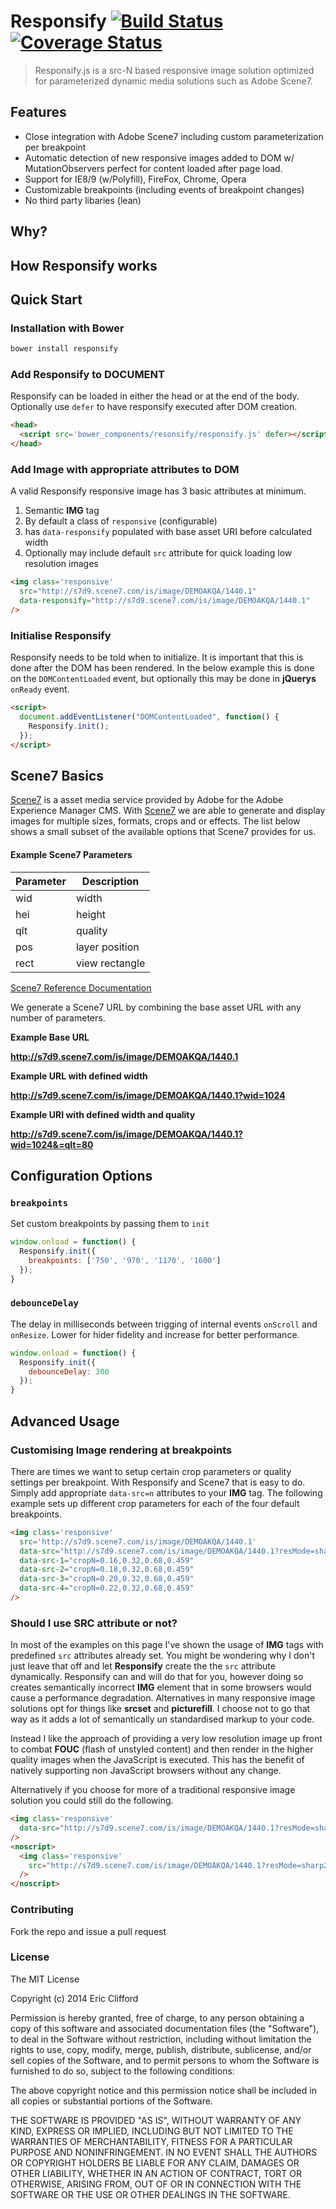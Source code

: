 # Responsify  [![Build Status](https://travis-ci.org/eclifford/responsify.svg?branch=master)](https://travis-ci.org/eclifford/responsify) [![Coverage Status](https://coveralls.io/repos/eclifford/responsify/badge.png?branch=master)](https://coveralls.io/r/eclifford/responsify?branch=master)

> Responsify.js is a src-N based responsive image solution optimized for parameterized
dynamic media solutions such as Adobe Scene7.

## Features

- Close integration with Adobe Scene7 including custom parameterization per breakpoint
- Automatic detection of new responsive images added to DOM w/ MutationObservers perfect for
content loaded after page load.
- Support for IE8/9 (w/Polyfill), FireFox, Chrome, Opera
- Customizable breakpoints (including events of breakpoint changes)
- No third party libaries (lean)

## Why?

## How Responsify works

## Quick Start

### Installation with Bower

```bash
bower install responsify
```

### Add Responsify to DOCUMENT

Responsify can be loaded in either the head or at the end of the body. Optionally
use `defer` to have responsify executed after DOM creation.

```html
<head>
  <script src='bower_components/resonsify/responsify.js' defer></script>
</head>
```

### Add Image with appropriate attributes to DOM

A valid Responsify responsive image has 3 basic attributes at minimum.

1. Semantic **IMG** tag
2. By default a class of `responsive` (configurable)
3. has `data-responsify` populated with base asset URI before calculated width
4. Optionally may include default `src` attribute for quick loading low resolution images

```html
<img class='responsive'
  src="http://s7d9.scene7.com/is/image/DEMOAKQA/1440.1"
  data-responsify="http://s7d9.scene7.com/is/image/DEMOAKQA/1440.1"
/>
```

###

### Initialise Responsify

Responsify needs to be told when to initialize. It is important that this is done after the DOM has been rendered. In the below
example this is done on the `DOMContentLoaded` event, but optionally this may be done in **jQuerys** `onReady` event.

```html
<script>
  document.addEventListener("DOMContentLoaded", function() {
    Responsify.init();
  });
</script>
```

## Scene7 Basics

[Scene7](http://www.adobe.com/solutions/web-experience-management/scene7-new.html) is a asset media service provided by Adobe for the Adobe Experience Manager
CMS. With [Scene7](http://www.adobe.com/solutions/web-experience-management/scene7-new.html) we are able to generate and display images for multiple sizes, formats, crops
and or effects. The list below shows a small subset of the available options that Scene7 provides for us.  

#### Example Scene7 Parameters

| Parameter     | Description    |
| ------------- |----------------|
| wid           | width          |
| hei           | height         |
| qlt           | quality        |
| pos           | layer position |
| rect          | view rectangle |

[Scene7 Reference Documentation](http://crc.scene7.com/is-docs/pages/HTTP-Protocol-Reference.htm#_res_Resolution-Based_Image)

We generate a Scene7 URL by combining the base asset URL with any number of parameters.

**Example Base URL**

**http://s7d9.scene7.com/is/image/DEMOAKQA/1440.1**

**Example URL with defined width**

**http://s7d9.scene7.com/is/image/DEMOAKQA/1440.1?wid=1024**

**Example URI with defined width and quality**

**http://s7d9.scene7.com/is/image/DEMOAKQA/1440.1?wid=1024&=qlt=80**

## Configuration Options

### `breakpoints`

Set custom breakpoints by passing them to `init`

```js
window.onload = function() {
  Responsify.init({
    breakpoints: ['750', '970', '1170', '1600']
  });
}
```

### `debounceDelay`

The delay in milliseconds between trigging of internal events `onScroll` and `onResize`. Lower for hider fidelity and increase for
better performance.

```js
window.onload = function() {
  Responsify.init({
    debounceDelay: 300
  });
}
```

## Advanced Usage

### Customising Image rendering at breakpoints

There are times we want to setup certain crop parameters or quality settings per breakpoint. With Responsify and Scene7
that is easy to do. Simply add appropriate `data-src=n` attributes to your **IMG** tag. The following example sets up different crop
parameters for each of the four default breakpoints.

```html
<img class='responsive'
  src='http://s7d9.scene7.com/is/image/DEMOAKQA/1440.1'
  data-src="http://s7d9.scene7.com/is/image/DEMOAKQA/1440.1?resMode=sharp2&qlt=85"
  data-src-1="cropN=0.16,0.32,0.68,0.459"
  data-src-2="cropN=0.18,0.32,0.68,0.459"
  data-src-3="cropN=0.20,0.32,0.68,0.459"
  data-src-4="cropN=0.22,0.32,0.68,0.459"
/>
```

### Should I use SRC attribute or not?

In most of the examples on this page I've shown the usage of **IMG** tags with predefined `src` attributes already set. You might be wondering
why I don't just leave that off and let **Responsify** create the the `src` attribute dynamically. Responsify can and will do that for you, however doing so creates
semantically incorrect **IMG** element that in some browsers would cause a performance degradation. Alternatives in many responsive image solutions opt for things like **srcset** and **picturefill**.
I choose not to go that way as it adds a lot of semantically un standardised markup to your code.

Instead I like the approach of providing a very low resolution image up front to combat **FOUC** (flash of unstyled content) and then render in the higher quality images when the JavaScript is executed. This has
the benefit of natively supporting non JavaScript browsers without any change.

Alternatively if you choose for more of a traditional responsive image solution you could still do the following.

```html
<img class='responsive'
  data-src="http://s7d9.scene7.com/is/image/DEMOAKQA/1440.1?resMode=sharp2&qlt=85"
/>
<noscript>
  <img class='responsive'
    src="http://s7d9.scene7.com/is/image/DEMOAKQA/1440.1?resMode=sharp2&qlt=85"
  />
</noscript>
```

### Contributing

Fork the repo and issue a pull request

### License

The MIT License

Copyright (c) 2014 Eric Clifford

Permission is hereby granted, free of charge, to any person obtaining a copy
of this software and associated documentation files (the "Software"), to deal
in the Software without restriction, including without limitation the rights
to use, copy, modify, merge, publish, distribute, sublicense, and/or sell
copies of the Software, and to permit persons to whom the Software is
furnished to do so, subject to the following conditions:

The above copyright notice and this permission notice shall be included in
all copies or substantial portions of the Software.

THE SOFTWARE IS PROVIDED "AS IS", WITHOUT WARRANTY OF ANY KIND, EXPRESS OR
IMPLIED, INCLUDING BUT NOT LIMITED TO THE WARRANTIES OF MERCHANTABILITY,
FITNESS FOR A PARTICULAR PURPOSE AND NONINFRINGEMENT. IN NO EVENT SHALL THE
AUTHORS OR COPYRIGHT HOLDERS BE LIABLE FOR ANY CLAIM, DAMAGES OR OTHER
LIABILITY, WHETHER IN AN ACTION OF CONTRACT, TORT OR OTHERWISE, ARISING FROM,
OUT OF OR IN CONNECTION WITH THE SOFTWARE OR THE USE OR OTHER DEALINGS IN
THE SOFTWARE.
